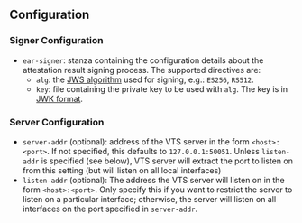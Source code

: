 ## Configuration

### Signer Configuration

- `ear-signer`: stanza containing the configuration details about the attestation
  result signing process.  The supported directives are:
  - `alg`: the [JWS algorithm](https://www.iana.org/assignments/jose/jose.xhtml#web-signature-encryption-algorithms)
    used for signing, e.g.: `ES256`, `RS512`.
  - `key`: file containing the private key to be used with `alg`.
    The key is in [JWK format](https://datatracker.ietf.org/doc/rfc7517/).

### Server Configuration

- `server-addr` (optional): address of the VTS server in the form
  `<host>:<port>`. If not specified, this defaults to `127.0.0.1:50051`.
  Unless `listen-addr` is specified (see below), VTS server will extract the
  port to listen on from this setting (but will listen on all local interfaces)
- `listen-addr` (optional): The address the VTS server will listen on in the
  form `<host>:<port>`. Only specify this if you want to restrict the server to
  listen on a particular interface; otherwise, the server will listen on all
  interfaces on the port specified in `server-addr`.
